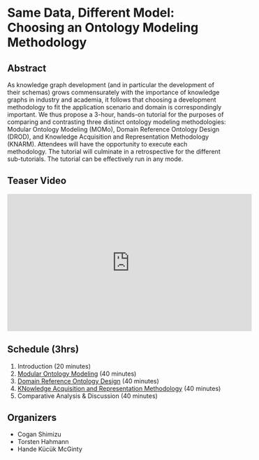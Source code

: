 # Same Data, Different Model: Choosing an Ontology Modeling Methodology

## Abstract
As knowledge graph development (and in particular the development of their schemas) grows commensurately with the importance of knowledge graphs in industry and academia, it follows that choosing a development methodology to fit the application scenario and domain is correspondingly important. We thus propose a 3-hour, hands-on tutorial for the purposes of comparing and contrasting three distinct ontology modeling methodologies: Modular Ontology Modeling (MOMo), Domain Reference Ontology Design (DROD), and Knowledge Acquisition and Representation Methodology (KNARM). Attendees will have the opportunity to execute each methodology. The tutorial will culminate in a retrospective for the different sub-tutorials. The tutorial can be effectively run in any mode.

## Teaser Video
<iframe width="560" height="315" src="https://www.youtube.com/embed/QdiMa5K4oYY" frameborder="0" allow="accelerometer; autoplay; encrypted-media; gyroscope; picture-in-picture" allowfullscreen></iframe>

## Schedule (3hrs)
1. Introduction (20 minutes)
2. [Modular Ontology Modeling](./sessions/momo.md) (40 minutes)
3. [Domain Reference Ontology Design](./sessions/drod.md) (40 minutes)
4. [KNowledge Acquisition and Representation Methodology](./sessions/knarm.md) (40 minutes)
5. Comparative Analysis & Discussion (40 minutes)

## Organizers
* Cogan Shimizu
* Torsten Hahmann
* Hande Kücük McGinty
